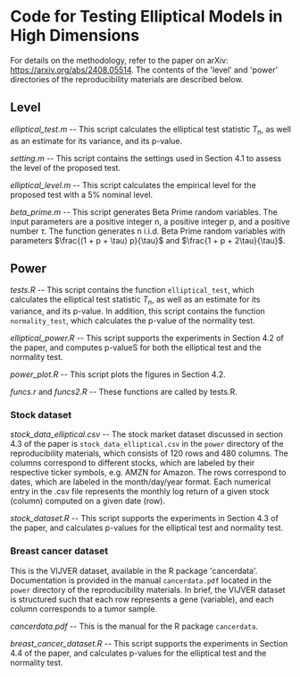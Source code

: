 # Code for Testing Elliptical Models in High Dimensions

For details on the methodology, refer to the paper on arXiv: https://arxiv.org/abs/2408.05514.
The contents of the 'level' and 'power' directories of the reproducibility materials are described below. 

## Level 


*elliptical_test.m* -- This script calculates the elliptical test statistic $T_n$, as well as an estimate for its variance, and its p-value.

*setting.m* -- This script contains the settings used in Section 4.1 to assess the level of the proposed test.

*elliptical_level.m* -- This script calculates the empirical level for the proposed test with a 5% nominal level.

*beta_prime.m* -- This script generates Beta Prime random variables. The input parameters are a positive integer n, a positive integer p, and a positive number $\tau$. The function generates n i.i.d. Beta Prime random variables with parameters $\frac{(1 + p + \tau)  p}{\tau}$ and $\frac{1 + p + 2\tau}{\tau}$.


## Power


*tests.R* -- This script contains the function `elliptical_test`, which calculates the elliptical test statistic $T_n$, as well as an estimate for its variance, and its p-value. In addition, this script contains the function `normality_test`, which calculates the p-value of the normality test.

*elliptical_power.R* -- This script supports the experiments in Section 4.2 of the paper, and computes p-valueS for both the elliptical test and the normality test.

*power_plot.R* -- This script plots the figures in Section 4.2.

*funcs.r* and *funcs2.R* -- These functions are called by tests.R.

### Stock dataset

*stock_data_elliptical.csv* -- The stock market dataset discussed in section 4.3 of the paper is `stock_data_elliptical.csv` in the `power` directory of the reproducibility materials, which consists of 120 rows and 480 columns. The columns correspond to different stocks, which are labeled by their respective ticker symbols, e.g. AMZN for Amazon. The rows correspond to dates, which are labeled in the month/day/year format. Each numerical entry in the .csv file represents the monthly log return of a given stock (column) computed on a given date (row).


*stock_dataset.R* -- This script supports the experiments in Section 4.3 of the paper, and calculates p-values for the elliptical test and normality test. 


### Breast cancer dataset
This is the VIJVER dataset, available in the R package 'cancerdata'. Documentation is provided in the manual `cancerdata.pdf` located in the `power` directory of the reproducibility materials. In brief, the VIJVER dataset is structured such that each row represents a gene (variable), and each column corresponds to a tumor sample.

*cancerdata.pdf* -- This is the manual for the R package `cancerdata`.

*breast_cancer_dataset.R* -- This script supports the experiments in Section 4.4 of the paper, and calculates p-values for the elliptical test and the normality test.
